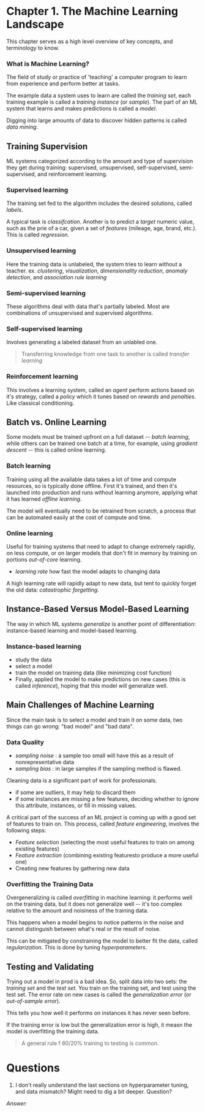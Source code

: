 # Chapter 1. The Machine Learning Landscape

This chapter serves as a high level overview of key concepts, and terminology to know. 

###  What is Machine Learning?

The field of study or practice of 'teaching' a computer program to learn from experience and perform better at tasks. 

The example data a system uses to learn are called the *training set*, each training example is called a *training instance* (or *sample*). The part of an ML system that learns and makes predictions is called a *model*. 

Digging into large amounts of data to discover hidden patterns is called *data mining*. 

## Training Supervision

ML systems categorized according to the amount and type of supervision they get during training: supervised, unsupervised, self-supervised, semi-supervised, and reinforcement learning.

### Supervised learning

The training set fed to the algorithm includes the desired solutions, called *labels*.

A typical task is *classifcation*. Another is to predict a *target* numeric value, such as the prie of a car, given a set of *features* (mileage, age, brand, etc.). This is called *regression*.

### Unsupervised learning

Here the training data is unlabeled, the system tries to learn without a teacher. ex. *clustering*, *visualization*, *dimensionality reduction*, *anomaly detection*, and *association rule learning*

### Semi-supervised learning

These algorithms deal with data that's partially labeled. Most are combinations of unsupervised and supervised algorithms.

### Self-supervised learning

Involves generating a labeled dataset from an unlabled one.

> Transferring knowledge from one task to another is called *transfer learning*

### Reinforcement learning

This involves a learning system, called an *agent* perform actions based on it's strategy, called a *policy* which it tunes based on *rewards* and *penalties*. Like classical conditioning. 

## Batch vs. Online Learning

Some models must be trained upfront on a full dataset -- *batch learning*, while others can be trained one batch at a time, for example, using *gradient descent* -- this is called online learning. 

### Batch learning

Training using all the available data takes a lot of time and compute resources, so is typically done offline. First it's trained, and then it's launched into production and runs without learning anymore, applying what it has learned *offline learning*.

The model will eventually need to be retrained from scratch, a process that can be automated easily at the cost of compute and time. 

### Online learning 

Useful for training systems that need to adapt to change extremely rapidly, on less compute, or on larger models that don't fit in memory by training on portions *out-of-core* learning.

- *learning rate* how fast the model adapts to changing data

A high learning rate will rapidly adapt to new data, but tent to quickly forget the old data: *catastrophic forgetting*.

## Instance-Based Versus Model-Based Learning

The way in which ML systems *generalize* is another point of differentiation: instance-based learning and model-based learning.

### Instance-based learning

- study the data
- select a model
- train the model on training data (like minimizing cost function)
- Finally, applied the model to make predictions on new cases (this is called *inference*), hoping that this model will generalize well.

## Main Challenges of Machine Learning

Since the main task is to select a model and train it on some data, two things can go wrong: "bad model" and "bad data".

### Data Quality 

- *sampling noise* : a sample too small will have this as a result of nonrepresentative data
- *sampling bias* : in large samples if the sampling method is flawed. 

Cleaning data is a significant part of work for professionals. 
- if some are outliers, it may help to discard them
- if some instances are missing a few features, deciding whether to ignore this attribute, instances, or fill in missing values.

A critical part of the success of an ML project is coming up with a good set of features to train on. This process, called *feature engineering*, involves the following steps:

- *Feature selection* (selecting the most useful features to train on among existing features)
- *Feature extraction* (combining existing featuresto produce a more useful one)
- Creating new features by gathering new data

### Overfitting the Training Data

Overgeneralizing is called *overfitting* in machine learning: it performs well on the training data, but it does not generalize well -- it's too complex relative to the amount and noisiness of the training data.

This happens when a model begins to notice patterns in the noise and cannot distinguish between what's real or the result of noise.

This can be mitigated by constraining the model to better fit the data, called *regularization*. This is done by tuning *hyperparameters*. 

## Testing and Validating

Trying out a model in prod is a bad idea. So, split data into two sets: the *training set* and the *test set*. You train on the training set, and test using the test set. The error rate on new cases is called the *generalization error* (or *out-of-sample error*). 

This tells you how well it performs on instances it has never seen before. 

If the training error is low but the generalization error is high, it measn the model is overfitting the training data.

> A general rule f 80/20% training to testing is common.

# Questions

1. I don't really understand the last sections on hyperparameter tuning, and data mismatch? Might need to dig a bit deeper. Question?

*Answer:*

